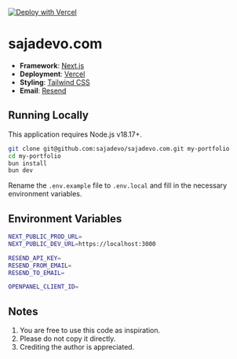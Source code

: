 [![Deploy with Vercel](https://vercel.com/button)](https://vercel.com/new/clone?repository-url=https%3A%2F%2Fgithub.com%2Fsajadevo%2Fsajadevo.com)

# sajadevo.com

- **Framework**: [Next.js](https://nextjs.org/)
- **Deployment**: [Vercel](https://vercel.com)
- **Styling**: [Tailwind CSS](https://tailwindcss.com)
- **Email**: [Resend](https://resend.com/)

## Running Locally

This application requires Node.js v18.17+.

```bash
git clone git@github.com:sajadevo/sajadevo.com.git my-portfolio
cd my-portfolio
bun install
bun dev
```

Rename the `.env.example` file to `.env.local` and fill in the necessary environment variables.

## Environment Variables

```bash
NEXT_PUBLIC_PROD_URL=
NEXT_PUBLIC_DEV_URL=https://localhost:3000

RESEND_API_KEY=
RESEND_FROM_EMAIL=
RESEND_TO_EMAIL=

OPENPANEL_CLIENT_ID=
```

## Notes

1. You are free to use this code as inspiration.
2. Please do not copy it directly.
3. Crediting the author is appreciated.
